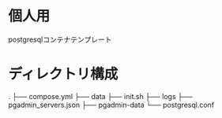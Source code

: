 # 個人用
postgresqlコンテナテンプレート

# ディレクトリ構成
.
├── compose.yml
├── data
├── init.sh
├── logs
├── pgadmin_servers.json
├── pgadmin-data
└── postgresql.conf
